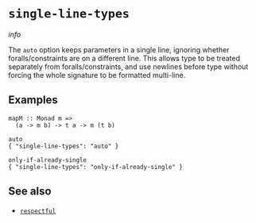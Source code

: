 # `single-line-types`

$info$

The `auto` option keeps parameters in a single line, ignoring whether foralls/constraints are on a different line. This allows type to be treated separately from foralls/constraints, and use newlines before type without forcing the whole signature to be formatted multi-line.

## Examples

```fourmolu-example-input
mapM :: Monad m =>
  (a -> m b) -> t a -> m (t b)
```
```fourmolu-example-tab
auto
{ "single-line-types": "auto" }
```
```fourmolu-example-tab
only-if-already-single
{ "single-line-types": "only-if-already-single" }
```

## See also

* [`respectful`](/config/respectful)
